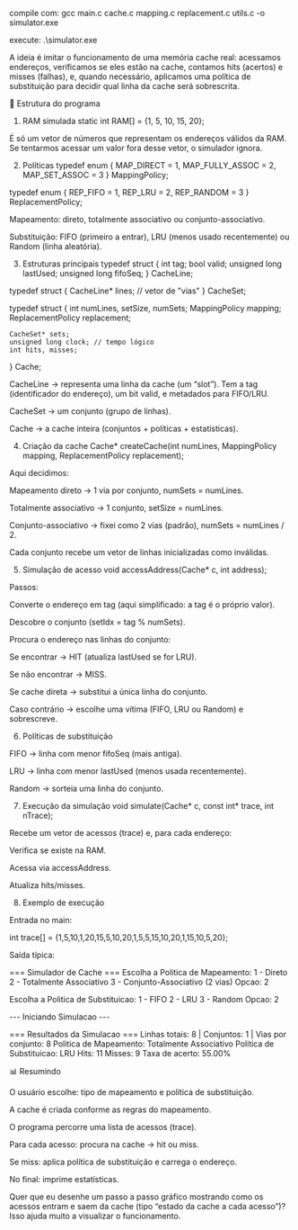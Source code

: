compile com: gcc main.c cache.c mapping.c replacement.c utils.c -o simulator.exe

execute: .\simulator.exe

A ideia é imitar o funcionamento de uma memória cache real: acessamos endereços, verificamos se eles estão na cache, contamos hits (acertos) e misses (falhas), e, quando necessário, aplicamos uma política de substituição para decidir qual linha da cache será sobrescrita.

📌 Estrutura do programa
1. RAM simulada
static int RAM[] = {1, 5, 10, 15, 20};


É só um vetor de números que representam os endereços válidos da RAM.
Se tentarmos acessar um valor fora desse vetor, o simulador ignora.

2. Políticas
typedef enum {
    MAP_DIRECT = 1,
    MAP_FULLY_ASSOC = 2,
    MAP_SET_ASSOC = 3
} MappingPolicy;

typedef enum {
    REP_FIFO = 1,
    REP_LRU  = 2,
    REP_RANDOM = 3
} ReplacementPolicy;


Mapeamento: direto, totalmente associativo ou conjunto-associativo.

Substituição: FIFO (primeiro a entrar), LRU (menos usado recentemente) ou Random (linha aleatória).

3. Estruturas principais
typedef struct {
    int tag;
    bool valid;
    unsigned long lastUsed;
    unsigned long fifoSeq;
} CacheLine;

typedef struct {
    CacheLine* lines;  // vetor de "vias"
} CacheSet;

typedef struct {
    int numLines, setSize, numSets;
    MappingPolicy mapping;
    ReplacementPolicy replacement;

    CacheSet* sets;
    unsigned long clock; // tempo lógico
    int hits, misses;
} Cache;


CacheLine → representa uma linha da cache (um “slot”).
Tem a tag (identificador do endereço), um bit valid, e metadados para FIFO/LRU.

CacheSet → um conjunto (grupo de linhas).

Cache → a cache inteira (conjuntos + políticas + estatísticas).

4. Criação da cache
Cache* createCache(int numLines, MappingPolicy mapping, ReplacementPolicy replacement);


Aqui decidimos:

Mapeamento direto → 1 via por conjunto, numSets = numLines.

Totalmente associativo → 1 conjunto, setSize = numLines.

Conjunto-associativo → fixei como 2 vias (padrão), numSets = numLines / 2.

Cada conjunto recebe um vetor de linhas inicializadas como inválidas.

5. Simulação de acesso
void accessAddress(Cache* c, int address);


Passos:

Converte o endereço em tag (aqui simplificado: a tag é o próprio valor).

Descobre o conjunto (setIdx = tag % numSets).

Procura o endereço nas linhas do conjunto:

Se encontrar → HIT (atualiza lastUsed se for LRU).

Se não encontrar → MISS.

Se cache direta → substitui a única linha do conjunto.

Caso contrário → escolhe uma vítima (FIFO, LRU ou Random) e sobrescreve.

6. Políticas de substituição

FIFO → linha com menor fifoSeq (mais antiga).

LRU → linha com menor lastUsed (menos usada recentemente).

Random → sorteia uma linha do conjunto.

7. Execução da simulação
void simulate(Cache* c, const int* trace, int nTrace);


Recebe um vetor de acessos (trace) e, para cada endereço:

Verifica se existe na RAM.

Acessa via accessAddress.

Atualiza hits/misses.

8. Exemplo de execução

Entrada no main:

int trace[] = {1,5,10,1,20,15,5,10,20,1,5,5,15,10,20,1,15,10,5,20};


Saída típica:

=== Simulador de Cache ===
Escolha a Politica de Mapeamento:
1 - Direto
2 - Totalmente Associativo
3 - Conjunto-Associativo (2 vias)
Opcao: 2

Escolha a Politica de Substituicao:
1 - FIFO
2 - LRU
3 - Random
Opcao: 2

--- Iniciando Simulacao ---

=== Resultados da Simulacao ===
Linhas totais: 8 | Conjuntos: 1 | Vias por conjunto: 8
Politica de Mapeamento: Totalmente Associativo
Politica de Substituicao: LRU
Hits:   11
Misses: 9
Taxa de acerto: 55.00%

📊 Resumindo

O usuário escolhe: tipo de mapeamento e política de substituição.

A cache é criada conforme as regras do mapeamento.

O programa percorre uma lista de acessos (trace).

Para cada acesso: procura na cache → hit ou miss.

Se miss: aplica política de substituição e carrega o endereço.

No final: imprime estatísticas.

Quer que eu desenhe um passo a passo gráfico mostrando como os acessos entram e saem da cache (tipo “estado da cache a cada acesso”)? Isso ajuda muito a visualizar o funcionamento.
